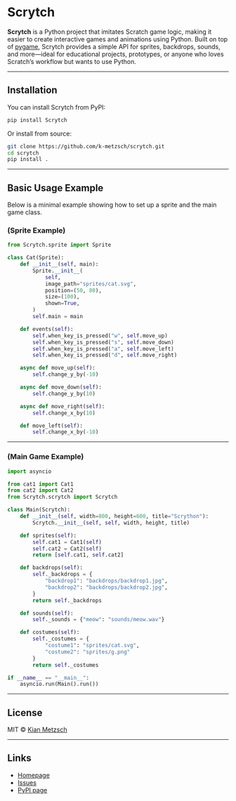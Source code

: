 # Scrytch

**Scrytch** is a Python project that imitates Scratch game logic, making it easier to create interactive games and animations using Python. Built on top of [pygame](https://www.pygame.org/), Scrytch provides a simple API for sprites, backdrops, sounds, and more—ideal for educational projects, prototypes, or anyone who loves Scratch’s workflow but wants to use Python.

---

## Installation

You can install Scrytch from PyPI:

```bash
pip install Scrytch
```

Or install from source:

```bash
git clone https://github.com/k-metzsch/scrytch.git
cd scrytch
pip install .
```

---

## Basic Usage Example

Below is a minimal example showing how to set up a sprite and the main game class.

### (Sprite Example)

```python
from Scrytch.sprite import Sprite

class Cat(Sprite):
    def __init__(self, main):
        Sprite.__init__(
            self,
            image_path="sprites/cat.svg",
            position=(50, 80),
            size=(100),
            shown=True,
        )
        self.main = main

    def events(self):
        self.when_key_is_pressed("w", self.move_up)
        self.when_key_is_pressed("s", self.move_down)
        self.when_key_is_pressed("a", self.move_left)
        self.when_key_is_pressed("d", self.move_right)

    async def move_up(self):
        self.change_y_by(-10)

    async def move_down(self):
        self.change_y_by(10)

    async def move_right(self):
        self.change_x_by(10)

    def move_left(self):
        self.change_x_by(-10)
```

---

### (Main Game Example)

```python
import asyncio

from cat1 import Cat1
from cat2 import Cat2
from Scrytch.scrytch import Scrytch

class Main(Scrytch):
    def __init__(self, width=800, height=600, title="Scrython"):
        Scrytch.__init__(self, self, width, height, title)

    def sprites(self):
        self.cat1 = Cat1(self)
        self.cat2 = Cat2(self)
        return [self.cat1, self.cat2]

    def backdrops(self):
        self._backdrops = {
            "backdrop1": "backdrops/backdrop1.jpg",
            "backdrop2": "backdrops/backdrop2.jpg",
        }
        return self._backdrops

    def sounds(self):
        self._sounds = {"meow": "sounds/meow.wav"}

    def costumes(self):
        self._costumes = {
            "costume1": "sprites/cat.svg",
            "costume2": "sprites/g.png"
        }
        return self._costumes

if __name__ == "__main__":
    asyncio.run(Main().run())
```

---

## License

MIT © [Kian Metzsch](mailto:contact@ckm-tech.dev)

---

## Links

- [Homepage](https://github.com/k-metzsch/scrytch)
- [Issues](https://github.com/k-metzsch/scrytch/issues)
- [PyPI page](https://pypi.org/project/Scrytch/)
